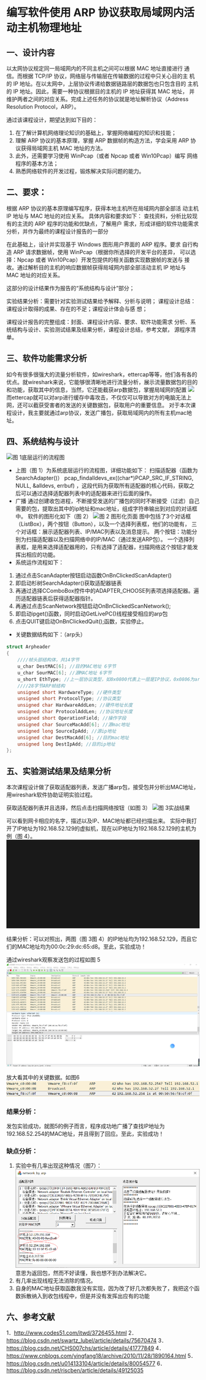 # 编写软件使用 ARP 协议获取局域网内活动主机物理地址

## 一、设计内容 
以太网协议规定同一局域网内的不同主机之间可以根据 MAC 地址直接进行 通信。而根据 TCP/IP 协议，网络层与传输层在传输数据的过程中只关心目的主 机的 IP 地址。在以太网中，上层协议传递给数据链路层的数据包也只包含目的 主机的 IP 地址。因此，需要一种协议根据目的主机的 IP 地址获得其 MAC 地址， 并维护两者之间的对应关系。完成上述任务的协议就是地址解析协议（Address Resolution Protocol，ARP）。

通过该课程设计，期望达到如下目的： 
1. 在了解计算机网络理论知识的基础上，掌握网络编程的知识和技能； 	
2. 理解 ARP 协议的基本原理，掌握 ARP 数据帧的构造方法，学会采用 ARP 协议获得局域网主机 MAC 地址的方法。 
3. 此外，还需要学习使用 WinPcap（或者 Npcap 或者 Win10Pcap）编写 网络程序的基本方法； 
4. 熟悉网络软件的开发过程，锻炼解决实际问题的能力。
 
## 二、要求： 
根据 ARP 协议的基本原理编写程序，获得本地主机所在局域网内部全部活 动主机 IP 地址与 MAC 地址的对应关系。 具体内容和要求如下：
查找资料，分析比较现有的主流的 ARP 程序的功能和优缺点，了解用户 需求，形成详细的软件功能需求分析，并作为最终的课程设计报告的一部分

在此基础上，设计并实现基于 Windows 图形用户界面的 ARP 程序。要求 自行构造 ARP 请求数据帧，使用 WinPcap（根据你所选择的开发平台的差异， 可以选择：Npcap 或者 Win10Pcap）开发包提供的相关函数实现数据帧的发送与 接收。通过解析目的主机的响应数据帧获得局域网内部全部活动主机 IP 地址与 MAC 地址的对应关系。

这部分的设计结果作为报告的“系统结构与设计”部分； 

实验结果分析：需要针对实验测试结果给予解释、分析与说明；
课程设计总结：课程设计取得的成果、存在的不足；课程设计体会与感 想； 

课程设计报告的完整组成：封面、课程设计内容、要求、软件功能需求 分析、系统结构与设计、实验测试结果及结果分析，课程设计总结，参考文献， 源程序清单。

## 三、软件功能需求分析
如今有很多很强大的流量分析软件，如wireshark，ettercap等等，他们各有各的优点。就wireshark来说，它能够很清晰地进行流量分析，展示流量数据包的目的和功能，获取其中的信息，当然，它还能截获arp数据包，掌握局域网的配置
![](/README/1.png)
而ettercap就可以对arp进行缓存中毒攻击，不仅仅可以导致对方的电脑无法上网，还可以截获受害者的发送的关键数据包，获取用户的重要信息。
对于本次课程设计，我主要就通过arp协议，发送广播包，获取局域网内的所有主机mac地址。

## 四、系统结构与设计
![图 1底层运行的流程图](/README/2.jpg)
* 上图（图 1）为系统底层运行的流程图，详细功能如下：
扫描适配器（函数为 SearchAdapter()）
pcap_findalldevs_ex((char*)PCAP_SRC_IF_STRING, NULL, &alldevs, errbuf) ，这段代码为获取所有适配器的核心代码，获取之后可以通过选择适配器列表中的适配器来进行后面的操作。
* 广播
通过创建收包进程，不断接受发送的广播包的同时不断接受（过滤）自己需要的包，提取出其中的ip地址和mac地址，组成字符串输出到对应的对话框中。
软件的图形化如下（图 2）
![图 2 图形化页面](/README/3.jpg)
图中包括了3个对话框（ListBox），两个按钮（Button），以及一个选择列表框，他们的功能有，
三个对话框：展示适配器列表、IP/MAC列表以及消息提示。
两个按钮：功能分别为扫描适配器以及扫描网络中的IP/MAC（通过发送ARP包）。	一个选择列表框，是用来选择适配器用的，只有选择了适配器，扫描网络这个按钮才能发挥出相应的功能。
* 系统运作流程如下：
1. 通过点击ScanAdapter按钮启动函数OnBnClickedScanAdapter()
2. 即启动杉树SearchAdapter()获取适配器链表
3. 再通过选择CComboBox控件中的ADAPTER_CHOOSE列表项选择适配器。遍历适配器链表后获得适配器指针。
4. 再通过点击ScanNetwork按钮启动OnBnClickedScanNetwork();
5. 即启动ipget()函数，同时启动GetLivePC()线程接受相应的arp包
6. 点击QUIT键启动OnBnClickedQuit();函数，实验停止。
* 关键数据结构如下：（arp头）
```C++
struct Arpheader 
{ 
	////帧头部结构体，共14字节 
	u_char DestMAC[6]; //目的MAC地址 6字节
	u_char SourMAC[6]; //源MAC地址 6字节
	u_short EthType; //上一层协议类型，如0x0800代表上一层是IP协议，0x0806为arp  2字节 
	////28字节ARP帧结构 
	unsigned short HardwareType; //硬件类型 
	unsigned short ProtocolType; //协议类型 
	unsigned char HardwareAddLen; //硬件地址长度 
	unsigned char ProtocolAddLen; //协议地址长度 
	unsigned short OperationField; //操作字段 
	unsigned char SourceMacAdd[6]; //源mac地址 
	unsigned long SourceIpAdd; //源ip地址 
	unsigned char DestMacAdd[6]; //目的mac地址 
	unsigned long DestIpAdd; //目的ip地址 
}; 
```

## 五、实验测试结果及结果分析
本次课程设计做了获取适配器列表，发送广播arp包，接受包并分析出MAC地址，用wireshark软件协助证明实验过程。

获取适配器列表并且选择，然后点击扫描网络按钮（如图 3）
![图 3实战结果](/README/4.png)

可以看到网卡相应的名字，描述以及IP、MAC地址都已经扫描出来。
实际中我打开了IP地址为192.168.52.129的虚拟机，现在以IP地址为192.168.52.129的主机为例（图 4）。
![图 4 IP（192.168.52.129）页面](README/5.png)

结果分析：可以对照出，两图（图 3图 4）的IP地址均为192.168.52.129，而且它们的MAC地址均为00:0c:29:dc:65:d8。至此，实验成功！

通过wireshark观察发送包的过程如图 5
![图 5 wireshark抓包](README/6.png)

放大看其中的关键数据。如图6
![图 6 抓包细节展示](README/7.png)

### 结果分析：
发包实验成功，就图5的例子而言，程序成功地广播了查找IP地址为192.168.52.254的MAC地址，并且得到了回应。至此，实验成功！

### 缺点分析：
1. 实验中有几率出现这种情况（图7）：
![图 7 错误例子](README/8.png)
意思为返回包，然而不好读懂，我也想不到办法解决它。
2. 有几率出现线程无法消除的情况。
3. 自身的MAC地址获取函数我没有实现，因为改了好几次都失败了，我把这个函数拆散纳入到收包线程中，但是并没有发挥出应有的功能

## 六、参考文献
1．http://www.codes51.com/itwd/3726455.html
2．https://blog.csdn.net/swartz_lubel/article/details/75670474
3．https://blog.csdn.net/CHS007chs/article/details/41777849
4．https://www.cnblogs.com/yingfang18/archive/2010/11/28/1890164.html
5．https://blog.csdn.net/u014133104/article/details/80054577
6．https://blog.csdn.net/riscben/article/details/49125035
